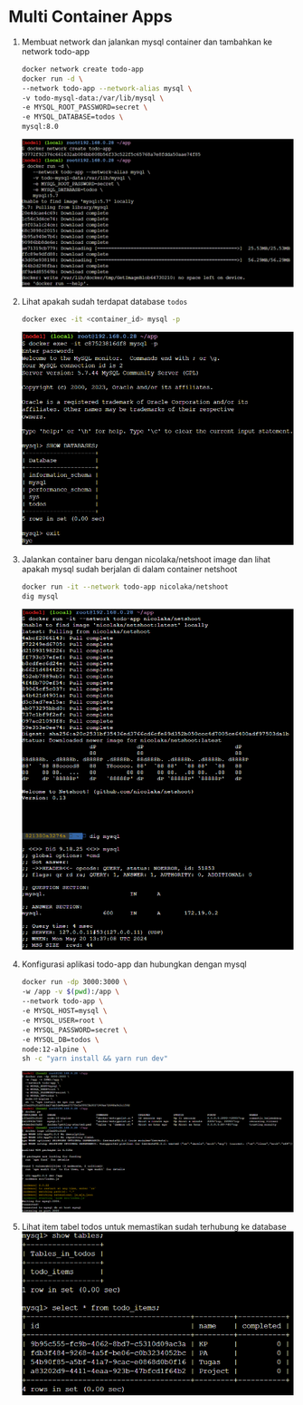 # Multi Container Apps

1. Membuat network dan jalankan mysql container dan tambahkan ke network todo-app
    ```bash
    docker network create todo-app
    docker run -d \
    --network todo-app --network-alias mysql \
    -v todo-mysql-data:/var/lib/mysql \
    -e MYSQL_ROOT_PASSWORD=secret \
    -e MYSQL_DATABASE=todos \
    mysql:8.0
    ```
    ![run](./img/1.png)

2. Lihat apakah sudah terdapat database `todos`
    ```bash
    docker exec -it <container_id> mysql -p
    ```
    ![run](./img/2.png)

3. Jalankan container baru dengan nicolaka/netshoot image dan lihat apakah mysql sudah berjalan di dalam container netshoot
    ```bash
    docker run -it --network todo-app nicolaka/netshoot
    dig mysql
    ```
    ![run](./img/3.png)

4. Konfigurasi aplikasi todo-app dan hubungkan dengan mysql
    ```bash
    docker run -dp 3000:3000 \
    -w /app -v $(pwd):/app \
    --network todo-app \
    -e MYSQL_HOST=mysql \
    -e MYSQL_USER=root \
    -e MYSQL_PASSWORD=secret \
    -e MYSQL_DB=todos \
    node:12-alpine \
    sh -c "yarn install && yarn run dev"
    ```
    ![run](./img/4.png)

5. Lihat item tabel todos untuk memastikan sudah terhubung ke database
    ![run](./img/5.png)